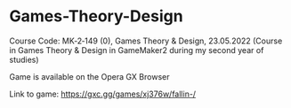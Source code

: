 # Games-Theory-Design
Course Code: MK‑2‑149 (0), Games Theory &amp; Design, 23.05.2022 (Course in Games Theory &amp; Design in GameMaker2 during my second year of studies)

Game is available on the Opera GX Browser

Link to game:
https://gxc.gg/games/xj376w/fallin-/

